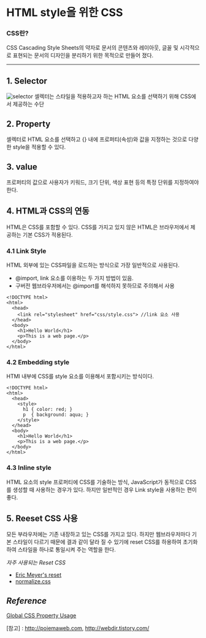# HTML style을 위한 CSS
### CSS란? 
CSS Cascading Style Sheets의 약자로 문서의 콘텐츠와 레이아웃, 글꼴 및 시각적으로 표현되는 문서의 디자인을 분리하기 위한 목적으로 만들어 졌다.  
<hr>

## 1. Selector
![selector](http://poiemaweb.com/img/css-syntax.png)
셀렉터는 스타일을 적용하고자 하는 HTML 요소를 선택하기 위해 CSS에서 제공하는 수단

## 2. Property
셀렉터로 HTML 요소를 선택하고 {} 내에 프로퍼티(속성)와 값을 지정하는 것으로 다양한 style을 적용할 수 있다.
## 3. value
프로퍼티의 값으로 사용자가 키워드, 크기 단위, 색상 표현 등의 특정 단위를 지정하여야 한다.
## 4. HTML과 CSS의 연동
HTML은 CSS를 포함할 수 있다. CSS를 가지고 있지 않은 HTML은 브라우저에서 제공하는 기본 CSS가 적용된다.
### 4.1 Link Style
HTML 외부에 있는 CSS파일을 로드하는 방식으로 가장 일반적으로 사용된다.
- @import, link 요소를 이용하는 두 가지 방법이 있음. 
- 구버전 웹브라우저에서는 @import를 해석하지 못하므로 주의해서 사용
```
<!DOCTYPE html>
<html>
  <head>
    <link rel="stylesheet" href="css/style.css"> //link 요소 사용
  </head>
  <body>
    <h1>Hello World</h1>
    <p>This is a web page.</p>
  </body>
</html>
```
   
### 4.2 Embedding style
HTMl 내부에 CSS를 style 요소를 이용해서 포함시키는 방식이다.
```
<!DOCTYPE html>
<html>
  <head>
    <style>
      h1 { color: red; }
      p  { background: aqua; }
    </style>
  </head>
  <body>
    <h1>Hello World</h1>
    <p>This is a web page.</p>
  </body>
</html>
```
### 4.3 Inline style
HTML 요소의 style 프로퍼티에 CSS를 기술하는 방식, JavaScript가 동적으로 CSS를 생성할 때 사용하는 경우가 있다. 하지만 일반적인 경우 Link style을 사용하는 편이 좋다.
## 5. Reeset CSS 사용
모든 부라우저에는 기존 내장하고 있는 CSS를 가지고 있다. 하지만 웹브라우저마다 기본 스타일이 다르기 때문에 결과 같이 달라 질 수 있기에 reset CSS를 하용하여 초기화하여 스타일을 하나로 통일시켜 주는 역할을 한다.

*자주 사용되는 Reset CSS*
- [Eric Meyer's reset](http://meyerweb.com/eric/tools/css/reset/)
- [normalize.css](https://necolas.github.io/normalize.css/)

## *Reference*
[Global CSS Property Usage](https://developer.microsoft.com/en-us/microsoft-edge/platform/usage/)

[참고] : <http://poiemaweb.com>, <http://webdir.tistory.com/>

 

